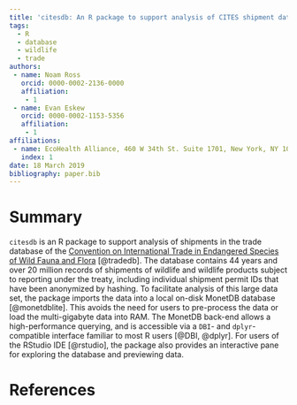 ```yaml
---
title: 'citesdb: An R package to support analysis of CITES shipment data'
tags:
  - R
  - database
  - wildlife
  - trade
authors:
 - name: Noam Ross
   orcid: 0000-0002-2136-0000
   affiliation:
    - 1
 - name: Evan Eskew
   orcid: 0000-0002-1153-5356
   affiliation:
    - 1
affiliations:
 - name: EcoHealth Alliance, 460 W 34th St. Suite 1701, New York, NY 10001
   index: 1
date: 18 March 2019
bibliography: paper.bib
---
```


# Summary

`citesdb` is an R package to support analysis of shipments in the trade database of the [Convention on International Trade in Endangered Species of Wild Fauna and Flora](https://www.cites.org) [@tradedb].  The database contains 44 years and over 20 million records of shipments of wildlife and wildlife products subject to reporting under the treaty, including individual shipment permit IDs that have been anonymized by hashing. To facilitate analysis of this large data set, the package imports the data into a local on-disk MonetDB database [@monetdblite].  This avoids the need for users to pre-process the data or load the multi-gigabyte data into RAM.  The MonetDB back-end allows a high-performance querying, and is accessible via a `DBI`- and `dplyr`-compatible interface familiar to most R users [@DBI, @dplyr]. For users of the RStudio IDE [@rstudio], the package also provides an interactive pane for exploring the database and previewing data. 

# References

